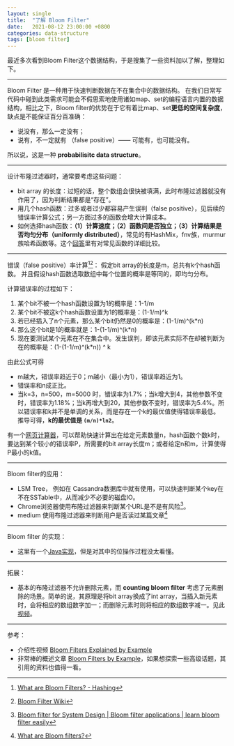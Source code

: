 ```yaml
---
layout: single
title:  "了解 Bloom Filter"
date:   2021-08-12 23:00:00 +0800
categories: data-structure
tags: [bloom filter]
---
```



最近多次看到Bloom Filter这个数据结构，于是搜集了一些资料加以了解，整理如下。

---
Bloom Filter 是一种用于快速判断数据在不在集合中的数据结构。
在我们日常写代码中碰到此类需求可能会不假思索地使用诸如map、set的编程语言内置的数据结构，相比之下，Bloom filter的优势在于它有着比map、set**更低的空间复杂度**，缺点是不能保证百分百准确：
* 说没有，那么一定没有；
* 说有，不一定就有 （false positive）—— 可能有，也可能没有。

所以说，这是一种 **probabilisitc data structure**。

---

设计布隆过滤器时，通常要考虑这些问题：
* bit array 的长度：过短的话，整个数组会很快被填满，此时布隆过滤器就没有作用了，因为判断结果都是“存在”。
* 用几个hash函数：过多或者过少都容易产生误判（false positive），见后续的错误率计算公式；另一方面过多的函数会增大计算成本。
* 如何选择hash函数：**（1）计算速度；（2）函数间是否独立；（3）计算结果是否均匀分布（uniformly distributed）**，常见的有HashMix，fnv族，murmur族哈希函数等。这个[回答](https://stackoverflow.com/a/40343867/8018606)里有对常见函数的详细比较。

---

错误（false positive）率计算[^1][^2]：
假定bit array的长度是m，总共有k个hash函数。
并且假设hash函数选取数组中每个位置的概率是等同的，即均匀分布。

计算错误率的过程如下：
1. 某个bit不被一个hash函数设置为1的概率是：1-1/m
2. 某个bit不被这k个hash函数设置为1的概率是：(1-1/m)^k
3. 若已经插入了n个元素，那么某个bit仍然是0的概率是：(1-1/m)^(k*n)
4. 那么这个bit是1的概率就是：1-(1-1/m)^(k*n)
5. 现在要测试某个元素在不在集合中。发生误判，即该元素实际不在却被判断为在的概率是：(1-(1-1/m)^(k*n)) ^ k

由此公式可得
* m越大，错误率趋近于0；m越小（最小为1），错误率趋近为1。
* 错误率和n成正比。
* 当k=3，n=500，m=5000 时，错误率为1.7%；当k增大到4，其他参数不变时，错误率为1.18%；当k再增大到20，其他参数不变时，错误率为5.4%。所以错误率和k并不是单调的关系，而是存在一个k的最优值使得错误率最低。 推导可得，**k的最优值是 `(m/n)*ln2`**。


有一个[网页计算器](https://hur.st/bloomfilter/)，可以帮助快速计算出在给定元素数量n，hash函数个数k时，要达到某个较小的错误率P，所需要的bit array长度m；或者给定n和m，计算使得P最小的k值。

---

Bloom filter的应用：
* LSM Tree， 例如在 Cassandra数据库中就有使用，可以快速判断某个key在不在SSTable中，从而减少不必要的磁盘IO。
* Chrome浏览器使用布隆过滤器来判断某个URL是不是有风险[^3]。
* medium 使用布隆过滤器来判断用户是否读过某篇文章[^4]

---

Bloom filter 的实现：
* 这里有一个[Java实现](https://github.com/gkcs/Competitive-Programming/blob/master/src/main/java/main/java/course/BloomFilter.java)，但是对其中的位操作过程没太看懂。

---

拓展：
* 基本的布隆过滤器不允许删除元素，而 **counting bloom filter** 考虑了元素删除的场景。简单的说，其原理是将bit array换成了int array，当插入新元素时，会将相应的数组数字加一；而删除元素时则将相应的数组数字减一。见此[视频](https://www.youtube.com/watch?v=em2j7sLhoyI)。

---

参考：
* 介绍性视频 [Bloom Filters Explained by Example](https://www.youtube.com/watch?v=gBygn3cVP80)
* 非常棒的概述文章 [Bloom Filters by Example](https://llimllib.github.io/bloomfilter-tutorial/zh_CN/)，如果想探索一些高级话题，其引用的资料也值得一看。



[^1]:  [What are Bloom Filters? - Hashing](https://www.youtube.com/watch?v=bgzUdBVr5tE)
[^2]: [Bloom Filter Wiki](https://en.wikipedia.org/wiki/Bloom_filter)
[^3]: [Bloom filter for System Design | Bloom filter applications | learn bloom filter easily](https://www.youtube.com/watch?v=Bay3X9PAX5k)
[^4]: [What are Bloom filters?](https://blog.medium.com/what-are-bloom-filters-1ec2a50c68ff)
